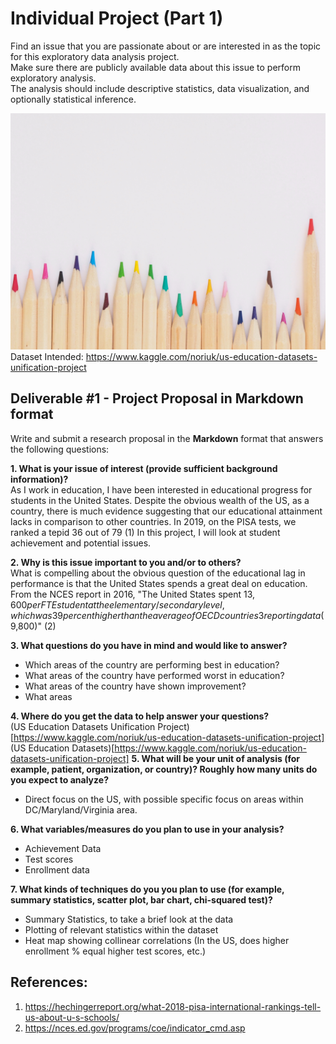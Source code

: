 # Individual Project  (Part 1)
Find an issue that you are passionate about or are interested in as the topic for this exploratory data analysis project.  
Make sure there are publicly available data about this issue to perform exploratory analysis.  
The analysis should include descriptive statistics, data visualization, and optionally statistical inference.  


![](pencils.jpg)
Dataset Intended: https://www.kaggle.com/noriuk/us-education-datasets-unification-project



## Deliverable #1 - Project Proposal in Markdown format

Write and submit a research proposal in the **Markdown** format that answers the following questions:



**1. What is your issue of interest (provide sufficient background information)?**  
As I work in education, I have been interested in educational progress for students in the United States. 
Despite the obvious wealth of the US, as a country, there is much evidence suggesting that our educational attainment lacks in comparison to other countries.
In 2019, on the PISA tests, we ranked a tepid 36 out of 79 (1)
In this project, I will look at student achievement and potential issues. 

**2. Why is this issue important to you and/or to others?**  
What is compelling about the obvious question of the educational lag in performance is that the United States spends a great deal on education. From the NCES report in 2016, "The United States spent $13,600 per FTE student at the elementary/secondary level, which was 39 percent higher than the average of OECD countries3 reporting data ($9,800)" (2)

**3. What questions do you have in mind and would like to answer?**  
- Which areas of the country are performing best in education?
- What areas of the country have performed worst in education?
- What areas of the country have shown improvement?
- What areas  

**4. Where do you get the data to help answer your questions?**  
(US Education Datasets Unification Project)[https://www.kaggle.com/noriuk/us-education-datasets-unification-project]
(US Education Datasets)[https://www.kaggle.com/noriuk/us-education-datasets-unification-project]
**5. What will be your unit of analysis (for example, patient, organization, or country)? Roughly how many units do you expect to analyze?**  
- Direct focus on the US, with possible specific focus on areas within DC/Maryland/Virginia area. 

**6. What variables/measures do you plan to use in your analysis?**  
- Achievement Data
- Test scores
- Enrollment data

**7. What kinds of techniques do you you plan to use (for example, summary statistics, scatter plot, bar chart, chi-squared test)?**  
- Summary Statistics, to take a brief look at the data
- Plotting of relevant statistics within the dataset
- Heat map showing collinear correlations (In the US, does higher enrollment % equal higher test scores, etc.)


## References:
1. https://hechingerreport.org/what-2018-pisa-international-rankings-tell-us-about-u-s-schools/  
2. https://nces.ed.gov/programs/coe/indicator_cmd.asp
